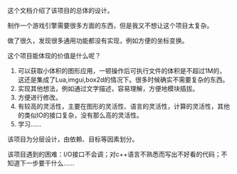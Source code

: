 这个文档介绍了该项目的总体的设计。

制作一个游戏引擎需要很多方面的东西，但是我又不想让这个项目太复杂。

做了很久，发现很多通用功能都没有实现，例如方便的坐标变换。

这个项目能体现的价值是什么呢？

1. 可以获取小体积的图形应用，一顿操作后可执行文件的体积是不超过1M的，这还是集成了Lua,imgui,box2d的情况下。很多时候确实不需要复杂的东西。
2. 实现其他想法，例如通过文字描述，容易理解，方便地模块插拔。
3. 方便进行修改。
4. 有较高的灵活性，主要在图形的灵活性、语言的灵活性，计算的灵活性，其他的类似IO的接口复杂，没有那么高的灵活性。
5. 学习......

该项目为分层设计，由依赖、目标等因素划分。

该项目遇到的困难：I/O接口不会调；对c++语言不熟悉而写出不好看的代码；不知道下一步要干什么......
